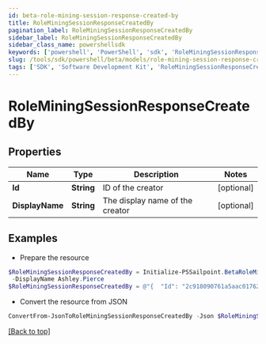 ```yaml
---
id: beta-role-mining-session-response-created-by
title: RoleMiningSessionResponseCreatedBy
pagination_label: RoleMiningSessionResponseCreatedBy
sidebar_label: RoleMiningSessionResponseCreatedBy
sidebar_class_name: powershellsdk
keywords: ['powershell', 'PowerShell', 'sdk', 'RoleMiningSessionResponseCreatedBy', 'BetaRoleMiningSessionResponseCreatedBy'] 
slug: /tools/sdk/powershell/beta/models/role-mining-session-response-created-by
tags: ['SDK', 'Software Development Kit', 'RoleMiningSessionResponseCreatedBy', 'BetaRoleMiningSessionResponseCreatedBy']
---
```



# RoleMiningSessionResponseCreatedBy

## Properties

Name | Type | Description | Notes
------------ | ------------- | ------------- | -------------
**Id** | **String** | ID of the creator | [optional] 
**DisplayName** | **String** | The display name of the creator | [optional] 

## Examples

- Prepare the resource
```powershell
$RoleMiningSessionResponseCreatedBy = Initialize-PSSailpoint.BetaRoleMiningSessionResponseCreatedBy  -Id 2c918090761a5aac0176215c46a62d58 `
 -DisplayName Ashley.Pierce
$RoleMiningSessionResponseCreatedBy = @"{  "Id": "2c918090761a5aac0176215c46a62d58", "DisplayName": "Ashley.Pierce" }"@
```

- Convert the resource from JSON
```powershell
ConvertFrom-JsonToRoleMiningSessionResponseCreatedBy -Json $RoleMiningSessionResponseCreatedBy
```


[[Back to top]](#) 


